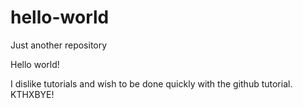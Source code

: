 # hello-world
Just another repository

Hello world!

I dislike tutorials and wish to be done quickly with the github tutorial.
KTHXBYE!
